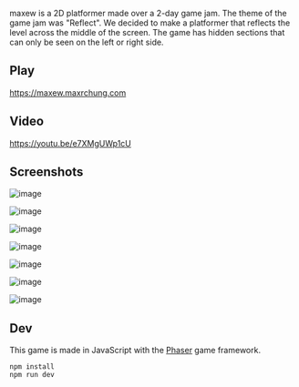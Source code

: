maxew is a 2D platformer made over a 2-day game jam. The theme of the game jam was "Reflect". We decided to make a platformer that reflects the level across the middle of the screen. The game has hidden sections that can only be seen on the left or right side.

## Play
https://maxew.maxrchung.com

## Video
https://youtu.be/e7XMgUWp1cU

## Screenshots
![image](https://github.com/maxrchung/maxew/assets/3955187/76837af0-533e-48dc-80f5-2439fd8e89ac)

![image](https://github.com/maxrchung/maxew/assets/3955187/865ee90b-c62b-4176-a5f2-24aa2a660e0c)

![image](https://github.com/maxrchung/maxew/assets/3955187/be04e22d-f4eb-424a-9576-ebeaee607b22)

![image](https://github.com/maxrchung/maxew/assets/3955187/79b3bb68-6245-4d66-9d8d-f3c7e2c2d8f9)

![image](https://github.com/maxrchung/maxew/assets/3955187/a2037eeb-fd1a-4241-b457-7e4038d39616)

![image](https://github.com/maxrchung/maxew/assets/3955187/dc40acc2-b07e-41ae-952f-8210bde36d48)

![image](https://github.com/maxrchung/maxew/assets/3955187/bf0b525c-446d-44a7-8f5b-67be2bd19413)

## Dev

This game is made in JavaScript with the [Phaser](https://phaser.io) game framework.

```
npm install
npm run dev
```
